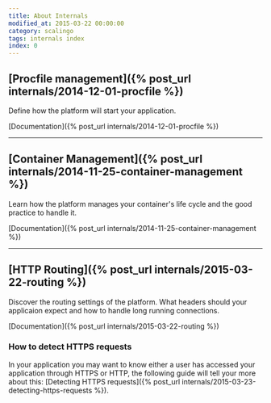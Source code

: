 ```yaml
---
title: About Internals
modified_at: 2015-03-22 00:00:00
category: scalingo
tags: internals index
index: 0
---
```


## [Procfile management]({% post_url internals/2014-12-01-procfile %})

Define how the platform will start your application.

[Documentation]({% post_url internals/2014-12-01-procfile %})

<hr>

## [Container Management]({% post_url internals/2014-11-25-container-management %})

Learn how the platform manages your container's life cycle and the good practice to handle it.

[Documentation]({% post_url internals/2014-11-25-container-management %})

<hr>

## [HTTP Routing]({% post_url internals/2015-03-22-routing %})

Discover the routing settings of the platform. What headers should your
applicaion expect and how to handle long running connections.

[Documentation]({% post_url internals/2015-03-22-routing %})

### How to detect HTTPS requests

In your application you may want to know either a user has accessed your
application through HTTPS or HTTP, the following guide will tell your more
about this: [Detecting HTTPS requests]({% post_url internals/2015-03-23-detecting-https-requests %}).

